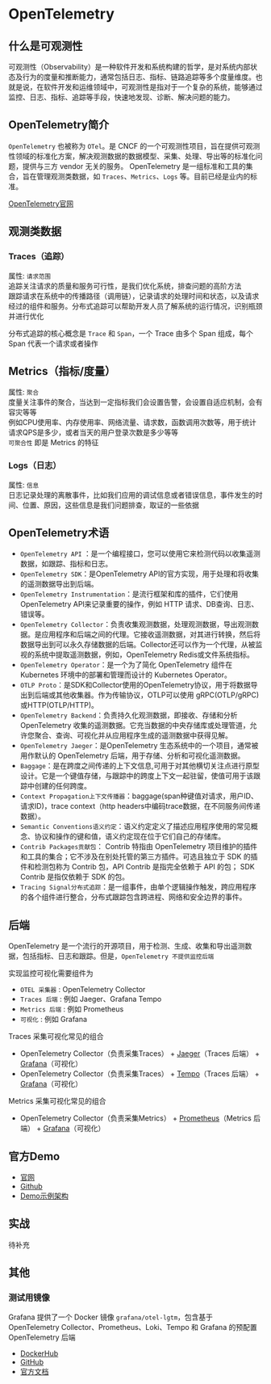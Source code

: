 # OpenTelemetry

## 什么是可观测性

可观测性（Observability）是一种软件开发和系统构建的哲学，是对系统内部状态及行为的度量和推断能力，通常包括日志、指标、链路追踪等多个度量维度。也就是说，在软件开发和运维领域中，可观测性是指对于一个复杂的系统，能够通过监控、日志、指标、追踪等手段，快速地发现、诊断、解决问题的能力。

## OpenTelemetry简介

``OpenTelemetry`` 也被称为 ``OTel``。是 CNCF 的一个可观测性项目，旨在提供可观测性领域的标准化方案，解决观测数据的数据模型、采集、处理、导出等的标准化问题，提供与三方 vendor 无关的服务。 OpenTelemetry 是一组标准和工具的集合，旨在管理观测类数据，如 ``Traces``、``Metrics``、``Logs`` 等。目前已经是业内的标准。

[OpenTelemetry官网](https://opentelemetry.io/)

## 观测类数据

### Traces（追踪）
属性: ``请求范围``  
追踪关注请求的质量和服务可行性，是我们优化系统，排查问题的高阶方法  
跟踪请求在系统中的传播路径（调用链），记录请求的处理时间和状态，以及请求经过的组件和服务。分布式追踪可以帮助开发人员了解系统的运行情况，识别瓶颈并进行优化  

分布式追踪的核心概念是 ``Trace`` 和 ``Span``，一个 Trace 由多个 Span 组成，每个 Span 代表一个请求或者操作

## Metrics（指标/度量）
属性: ``聚合``  
度量关注事件的聚合，当达到一定指标我们会设置告警，会设置自适应机制，会有容灾等等  
例如CPU使用率、内存使用率、网络流量、请求数，函数调用次数等，用于统计请求QPS是多少，或者当天的用户登录次数是多少等等  
``可聚合性`` 即是 Metrics 的特征

### Logs（日志）
属性: ``信息``  
日志记录处理的离散事件，比如我们应用的调试信息或者错误信息，事件发生的时间、位置、原因，这些信息是我们问题排查，取证的一些依据

## OpenTelemetry术语

 - ``OpenTelemetry API`` ：是一个编程接口，您可以使用它来检测代码以收集遥测数据，如跟踪、指标和日志。
 - ``OpenTelemetry SDK``：是OpenTelemetry API的官方实现，用于处理和将收集的遥测数据导出到后端。
 - ``OpenTelemetry Instrumentation``：是流行框架和库的插件，它们使用OpenTelemetry API来记录重要的操作，例如 HTTP 请求、DB查询、日志、错误等。
 - ``OpenTelemetry Collector``：负责收集观测数据，处理观测数据，导出观测数据。是应用程序和后端之间的代理。它接收遥测数据，对其进行转换，然后将数据导出到可以永久存储数据的后端。Collector还可以作为一个代理，从被监视的系统中提取遥测数据，例如，OpenTelemetry Redis或文件系统指标。
 - ``OpenTelemetry Operator``：是一个为了简化 OpenTelemetry 组件在 Kubernetes 环境中的部署和管理而设计的 Kubernetes Operator。
 - ``OTLP Proto``：是SDK和Collector使用的OpenTelemetry协议，用于将数据导出到后端或其他收集器。作为传输协议，OTLP可以使用 gRPC(OTLP/gRPC)或HTTP(OTLP/HTTP)。
 - ``OpenTelemetry Backend``：负责持久化观测数据，即接收、存储和分析 OpenTelemetry 收集的遥测数据。它充当数据的中央存储库或处理管道，允许您聚合、查询、可视化并从应用程序生成的遥测数据中获得见解。
 - ``OpenTelemetry Jaeger``：是OpenTelemetry 生态系统中的一个项目，通常被用作默认的 OpenTelemetry 后端，用于存储、分析和可视化遥测数据。
 - ``Baggage``：是在跨度之间传递的上下文信息,可用于对其他横切关注点进行原型设计。它是一个键值存储，与跟踪中的跨度上下文一起驻留，使值可用于该跟踪中创建的任何跨度。
 - ``Context Propagation上下文传播器``：baggage(span种键值对请求，用户ID、请求ID)，trace context（http headers中编码trace数据，在不同服务间传递数据）。
 - ``Semantic Conventions语义约定``：语义约定定义了描述应用程序使用的常见概念、协议和操作的键和值，语义约定现在位于它们自己的存储库。
 - ``Contrib Packages贡献包``： Contrib 特指由 OpenTelemetry 项目维护的插件和工具的集合；它不涉及在别处托管的第三方插件。可选且独立于 SDK 的插件和检测包称为 Contrib 包，API Contrib 是指完全依赖于 API 的包； SDK Contrib 是指仅依赖于 SDK 的包。
 - ``Tracing Signal分布式追踪``：是一组事件，由单个逻辑操作触发，跨应用程序的各个组件进行整合，分布式跟踪包含跨进程、网络和安全边界的事件。

## 后端
OpenTelemetry 是一个流行的开源项目，用于检测、生成、收集和导出遥测数据，包括指标、日志和跟踪。但是，``OpenTelemetry 不提供监控后端``

实现监控可视化需要组件为
 - ``OTEL 采集器`` : OpenTelemetry Collector
 - ``Traces 后端`` : 例如 Jaeger、Grafana Tempo
 - ``Metrics 后端`` : 例如 Prometheus
 - ``可视化`` : 例如 Grafana

Traces 采集可视化常见的组合
 - OpenTelemetry Collector（负责采集Traces） + [Jaeger](https://www.jaegertracing.io/)（Traces 后端） + [Grafana](https://grafana.com/zh-cn/grafana/)（可视化）
 - OpenTelemetry Collector（负责采集Traces） + [Tempo](https://grafana.com/docs/tempo/latest/)（Traces 后端） + [Grafana](https://grafana.com/zh-cn/grafana/)（可视化）

Metrics 采集可视化常见的组合
 - OpenTelemetry Collector（负责采集Metrics） + [Prometheus](https://prometheus.io/docs/introduction/overview/)（Metrics 后端） + [Grafana](https://grafana.com/zh-cn/grafana/)（可视化）

## 官方Demo
 - [官网](https://opentelemetry.opendocs.io/docs/demo/)
 - [Github](https://github.com/open-telemetry/opentelemetry-demo)
 - [Demo示例架构](https://opentelemetry.opendocs.io/docs/demo/architecture/)

## 实战
待补充

## 其他

### 测试用镜像
Grafana 提供了一个 Docker 镜像 ``grafana/otel-lgtm``，包含基于 OpenTelemetry Collector、Prometheus、Loki、Tempo 和 Grafana 的预配置 OpenTelemetry 后端

- [DockerHub](https://hub.docker.com/r/grafana/otel-lgtm/tags)
- [GitHub](https://github.com/grafana/docker-otel-lgtm/)
- [官方文档](https://grafana.com/blog/2024/03/13/an-opentelemetry-backend-in-a-docker-image-introducing-grafana/otel-lgtm/)
